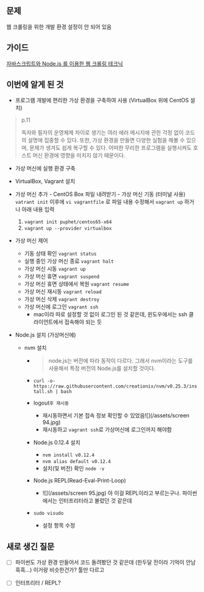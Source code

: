 ## 문제

웹 크롤링을 위한 개발 환경 설정이 안 되어 있음

## 가이드

[자바스크립트와 Node.js 를 이용한 웹 크롤링 테크닉](http://www.aladin.co.kr/shop/wproduct.aspx?ItemId=99209938)

## 이번에 알게 된 것

* 프로그램 개발에 편리한 가상 환경을 구축하여 사용 \(VirtualBox 위에  CentOS 설치\)

> p.11
>
> 독자와 필자의 운영체제 차이로 생기는 여러 에러 메시지에 관한 걱정 없이 코드의 설명에 집중할 수 있다. 또한, 가상 환경을 만들면 다양한 실험을 해볼 수 있으며, 문제가 생겨도 쉽게 복구할 수 있다. 어떠한 무리한 프로그램을 실행시켜도 호스트 머신 환경에 영향을 미치지 않기 때문이다.

* 가상 머신에 실행 환경 구축

* VirtualBox, Vagrant 설치

* 가상 머신 추가 - CentOS Box 파일 내려받기 - 가상 머신 기동 \(터미널 사용\)  
  `vatrant init` 이후에 `vi vagrantfile` 로 파일 내용 수정해서 `vagrant up` 하거나 아래 내용 입력

  1. `vagrant init puphet/centos65-x64`
  2. `vagrant up --provider virtualbox`

* 가상 머신 제어

  * 기동 상태 확인 `vagrant status`
  * 실행 중인 가상 머신 종료 `vagrant halt`
  * 가상 머신 시동 `vagrant up`
  * 가상 머신 휴면 `vagrant suspend`
  * 가상 머신 휴면 상태에서 복원 `vagrant resume`
  * 가상 머신 재시동 `vagrant reload`
  * 가상 머신 삭제 `vagrant destroy`
  * 가상 머신에 로그인 `vagrant ssh`
    * mac이라 따로 설정할 것 없이 로그인 된 것 같은데, 윈도우에서는  ssh 클라이언트에서 접속해야 되는 듯

* Node.js 설치 \(가상머신에\)

  * nvm 설치

    * > node.js는 버전에 따라 동작이 다르다. 그래서 nvm이라는 도구를 사용해서 특정 버전의 Node.js를 설치할 것이다.
    * `curl -o- https://raw.githubusercontent.com/creationix/nvm/v0.25.3/install.sh | bash`

    * logout`후 재시동`

      * 재시동하면서 기본 접속 정보 확인할 수 있었음![](/assets/screen 94.jpg)
      * 재시동하고 `vagrant ssh`로 가상머신에 로그인까지 해야함

    * Node.js 0.12.4 설치

      * `nvm install v0.12.4`
      * `nvm alias default v0.12.4`
      * 설치\(및 버전\) 확인 `node -v`

    * Node.js REPL\(Read-Eval-Print-Loop\)
      * ![](/assets/screen 95.jpg)
        아 이걸 REPL이라고 부르는구나. 파이썬에서는 인터프리터라고 불렀던 것 같은데 
    * `sudo visudo`
      * 설정 항목 수정





## 새로 생긴 질문

* [ ] 파이썬도 가상 환경 만들어서 코드 돌려봤던 것 같은데 \(한두달 전이라 기억이 안남 흑흑...\) 이거랑 비슷한건가? 툴만 다르고
* [ ] 인터프리터 / REPL?



